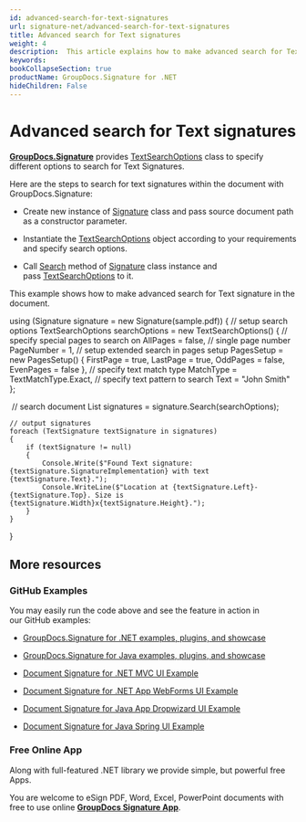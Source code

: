 ```yaml
---
id: advanced-search-for-text-signatures
url: signature-net/advanced-search-for-text-signatures
title: Advanced search for Text signatures
weight: 4
description:  This article explains how to make advanced search for Text electronic signatures with GroupDocs.Signature API.
keywords: 
bookCollapseSection: true
productName: GroupDocs.Signature for .NET
hideChildren: False
---
```


# Advanced search for Text signatures

[**GroupDocs.Signature**](https://products.groupdocs.com/signature/net) provides [TextSearchOptions](https://apireference.groupdocs.com/net/signature/groupdocs.signature.options/textsearchoptions) class to specify different options to search for Text Signatures.

Here are the steps to search for text signatures within the document with GroupDocs.Signature:

*   Create new instance of [Signature](https://apireference.groupdocs.com/net/signature/groupdocs.signature/signature) class and pass source document path as a constructor parameter.
    
*   Instantiate the [TextSearchOptions](https://apireference.groupdocs.com/net/signature/groupdocs.signature.options/textsearchoptions) object according to your requirements and specify search options.  
    
*   Call [Search](https://apireference.groupdocs.com/net/signature/groupdocs.signature/signature/methods/search/_1) method of [Signature](https://apireference.groupdocs.com/net/signature/groupdocs.signature/signature) class instance and pass [TextSearchOptions](https://apireference.groupdocs.com/net/signature/groupdocs.signature.options/textsearchoptions) to it.
    

This example shows how to make advanced search for Text signature in the document.

using (Signature signature = new Signature(sample.pdf))
{
    // setup search options
    TextSearchOptions searchOptions = new TextSearchOptions()
    {
        // specify special pages to search on 
        AllPages = false,
        // single page number
        PageNumber = 1,
        // setup extended search in pages setup
        PagesSetup = new PagesSetup() { FirstPage = true, LastPage = true, OddPages = false, EvenPages = false },
        // specify text match type
        MatchType = TextMatchType.Exact,
        // specify text pattern to search
        Text = "John Smith"
    };

    // search document
    List<TextSignature> signatures = signature.Search<TextSignature>(searchOptions);

    // output signatures
    foreach (TextSignature textSignature in signatures)
    {
        if (textSignature != null)
        {
            Console.Write($"Found Text signature: {textSignature.SignatureImplementation} with text {textSignature.Text}.");
            Console.WriteLine($"Location at {textSignature.Left}-{textSignature.Top}. Size is {textSignature.Width}x{textSignature.Height}.");
        }
    }
}

## More resources

### GitHub Examples 

You may easily run the code above and see the feature in action in our GitHub examples:

*   [GroupDocs.Signature for .NET examples, plugins, and showcase](https://github.com/groupdocs-signature/GroupDocs.Signature-for-.NET)
    
*   [GroupDocs.Signature for Java examples, plugins, and showcase](https://github.com/groupdocs-signature/GroupDocs.Signature-for-Java)
    
*   [Document Signature for .NET MVC UI Example](https://github.com/groupdocs-signature/GroupDocs.Signature-for-.NET-MVC) 
    
*   [Document Signature for .NET App WebForms UI Example](https://github.com/groupdocs-signature/GroupDocs.Signature-for-.NET-WebForms)
    
*   [Document Signature for Java App Dropwizard UI Example](https://github.com/groupdocs-signature/GroupDocs.Signature-for-Java-Dropwizard)
    
*   [Document Signature for Java Spring UI Example](https://github.com/groupdocs-signature/GroupDocs.Signature-for-Java-Spring)
    

### Free Online App 

Along with full-featured .NET library we provide simple, but powerful free Apps.

You are welcome to eSign PDF, Word, Excel, PowerPoint documents with free to use online **[GroupDocs Signature App](https://products.groupdocs.app/signature)**.


